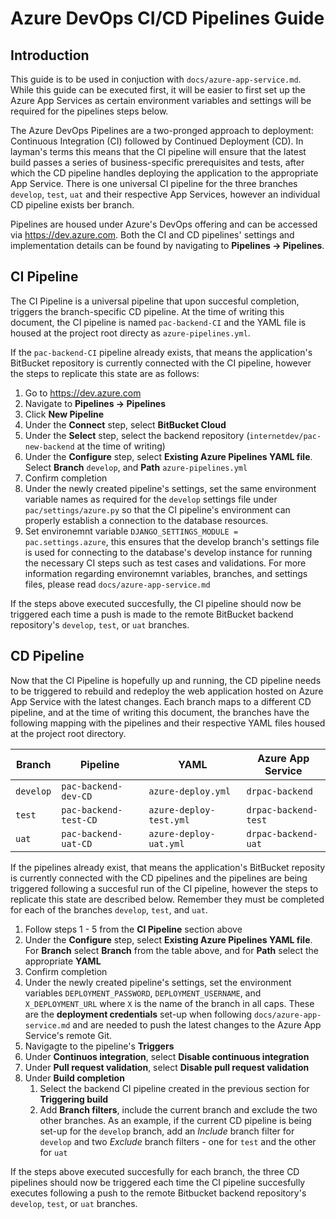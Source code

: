 # Azure DevOps CI/CD Pipelines Guide

## Introduction

This guide is to be used in conjuction with `docs/azure-app-service.md`. While this guide can be executed first, it will be easier to first set up the Azure App Services as certain environment variables and settings will be required for the pipelines steps below.

The Azure DevOps Pipelines are a two-pronged approach to deployment: Continuous Integration (CI) followed by Continued Deployment (CD). In layman's terms this means that the CI pipeline will ensure that the latest build passes a series of business-specific prerequisites and tests, after which the CD pipeline handles deploying the application to the appropriate App Service. There is one universal CI pipeline for the three branches `develop`, `test`, `uat` and their respective App Services, however an individual CD pipeline exists ber branch.

Pipelines are housed under Azure's DevOps offering and can be accessed via https://dev.azure.com. Both the CI and CD pipelines' settings and implementation details can be found by navigating to **Pipelines -> Pipelines**. 

## CI Pipeline

The CI Pipeline is a universal pipeline that upon succesful completion, triggers the branch-specific CD pipeline. At the time of writing this document, the CI pipeline is named `pac-backend-CI` and the YAML file is housed at the project root directy as `azure-pipelines.yml`. 

If the `pac-backend-CI` pipeline already exists, that means the application's BitBucket repository is currently connected with the CI pipeline, however the steps to replicate this state are as follows:

1. Go to https://dev.azure.com
2. Navigate to **Pipelines -> Pipelines**
3. Click **New Pipeline**
4. Under the **Connect** step, select **BitBucket Cloud**
5. Under the **Select** step, select the backend repository (`internetdev/pac-new-backend` at the time of writing) 
6. Under the **Configure** step, select **Existing Azure Pipelines YAML file**. Select **Branch** `develop`, and **Path** `azure-pipelines.yml`
7. Confirm completion
8. Under the newly created pipeline's settings, set the same environment variable names as required for the `develop` settings file under `pac/settings/azure.py` so that the CI pipeline's environment can properly establish a connection to the database resources.
9. Set environemnt variable `DJANGO_SETTINGS_MODULE = pac.settings.azure`, this ensures that the develop branch's settings file is used for connecting to the database's develop instance for running the necessary CI steps such as test cases and validations. For more information regarding environemnt variables, branches, and settings files, please read `docs/azure-app-service.md`
    
If the steps above executed succesfully, the CI pipeline should now be triggered each time a push is made to the remote BitBucket backend repository's `develop`, `test`, or `uat` branches.


## CD Pipeline

Now that the CI Pipeline is hopefully up and running, the CD pipeline needs to be triggered to rebuild and redeploy the web application hosted on Azure App Service with the latest changes. Each branch maps to a different CD pipeline, and at the time of writing this document, the branches have the following mapping with the pipelines and their respective YAML files housed at the project root directory.

| Branch    | Pipeline              | YAML                    | Azure App Service    |
| --------- | --------------------- | ----------------------- | -------------------- |
| `develop` | `pac-backend-dev-CD`  | `azure-deploy.yml`      | `drpac-backend`      |
| `test`    | `pac-backend-test-CD` | `azure-deploy-test.yml` | `drpac-backend-test` |
| `uat`     | `pac-backend-uat-CD`  | `azure-deploy-uat.yml`  | `drpac-backend-uat`  |

If the pipelines already exist, that means the application's BitBucket reposity is currently connected with the CD pipelines and the pipelines are being triggered following a succesful run of the CI pipeline, however the steps to replicate this state are described below. Remember they must be completed for each of the branches `develop`, `test`, and `uat`. 

1. Follow steps 1 - 5 from the **CI Pipeline** section above
2. Under the **Configure** step, select **Existing Azure Pipelines YAML file**. For **Branch** select **Branch** from the table above, and for **Path** select the appropriate **YAML**
3. Confirm completion
4. Under the newly created pipeline's settings, set the environment variables `DEPLOYMENT_PASSWORD`, `DEPLOYMENT_USERNAME`, and `X_DEPLOYMENT_URL` where `X` is the name of the branch in all caps. These are the **deployment credentials** set-up when following `docs/azure-app-service.md` and are needed to push the latest changes to the Azure App Service's remote Git.
5. Navigagte to the pipeline's **Triggers**
6. Under **Continuos integration**, select **Disable continuous integration**
7. Under **Pull request validation**, select **Disable pull request validation**
8. Under **Build completion**
   1. Select the backend CI pipeline created in the previous section for **Triggering build**
   2. Add **Branch filters**, include the current branch and exclude the two other branches. As an example, if the current CD pipeline is being set-up for the `develop` branch, add an *Include* branch filter for `develop` and two *Exclude* branch filters - one for `test` and the other for `uat`
   
If the steps above executed succesfully for each branch, the three CD pipelines should now be triggered each time the CI pipeline succesfully executes following a push to the remote Bitbucket backend repository's `develop`, `test`, or `uat` branches.